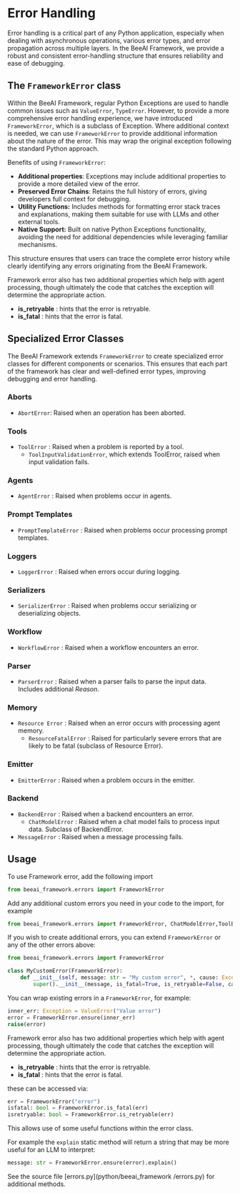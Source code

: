 # Error Handling

Error handling is a critical part of any Python application, especially when dealing with asynchronous operations, various error types, and error propagation across multiple layers. In the BeeAI Framework, we provide a robust and consistent error-handling structure that ensures reliability and ease of debugging.

## The `FrameworkError` class

Within the BeeAI Framework, regular Python Exceptions are used to handle common issues such as `ValueError`, `TypeError`. However, to provide a more comprehensive error handling experience, we have introduced `FrameworkError`, which is a subclass of Exception. Where additional context is needed, we can use `FrameworkError` to provide additional information about the nature of the error. This may wrap the original exception following the standard Python approach.


Benefits of using `FrameworkError`:


- **Additional properties**: Exceptions may include additional properties to provide a more detailed view of the error.
- **Preserved Error Chains**: Retains the full history of errors, giving developers full context for debugging.
- **Utility Functions:** Includes methods for formatting error stack traces and explanations, making them suitable for use with LLMs and other external tools.
- **Native Support:** Built on native Python Exceptions functionality, avoiding the need for additional dependencies while leveraging familiar mechanisms.

This structure ensures that users can trace the complete error history while clearly identifying any errors originating from the BeeAI Framework.

Framework error also has two additional properties which help with agent processing, though ultimately the code that catches the exception will determine the appropriate action.

- **is_retryable** : hints that the error is retryable.
- **is_fatal** : hints that the error is fatal.

## Specialized Error Classes

The BeeAI Framework extends `FrameworkError` to create specialized error classes for different components or scenarios. This ensures that each part of the framework has clear and well-defined error types, improving debugging and error handling.



### Aborts

- `AbortError`: Raised when an operation has been aborted.

### Tools

- `ToolError` : Raised when a problem is reported by a tool.
  - `ToolInputValidationError`, which extends ToolError, raised when input validation fails.

### Agents

- `AgentError` : Raised when problems occur in agents.

### Prompt Templates

- `PromptTemplateError` : Raised when problems occur processing prompt templates.

### Loggers

- `LoggerError` : Raised when errors occur during logging.

### Serializers

- `SerializerError` : Raised when problems occur serializing or deserializing objects.

### Workflow

- `WorkflowError` : Raised when a workflow encounters an error.

### Parser

- `ParserError` : Raised when a parser fails to parse the input data. Includes additional *Reason*.

### Memory

- `Resource Error` : Raised when an error occurs with processing agent memory.
  - `ResourceFatalError` : Raised for particularly severe errors that are likely to be fatal (subclass of Resource Error).

### Emitter

- `EmitterError` : Raised when a problem occurs in the emitter.

### Backend

- `BackendError` : Raised when a backend encounters an error.
  - `ChatModelError` : Raised when a chat model fails to process input data. Subclass of BackendError.
- `MessageError` : Raised when a message processing fails.

## Usage

To use Framework error, add the following import
```python
from beeai_framework.errors import FrameworkError
```

Add any additional custom errors you need in your code to the import, for example
```python
from beeai_framework.errors import FrameworkError, ChatModelError,ToolError
```

If you wish to create additional errors, you can extend `FrameworkError` or any of the other errors above:

```python
from beeai_framework.errors import FrameworkError

class MyCustomError(FrameworkError):
    def __init__(self, message: str = "My custom error", *, cause: Exception | None = None) -> None:
        super().__init__(message, is_fatal=True, is_retryable=False, cause=cause)
```

You can wrap existing errors in a `FrameworkError`, for example:
```python
inner_err: Exception = ValueError("Value error")
error = FrameworkError.ensure(inner_err)
raise(error)
```

Framework error also has two additional properties which help with agent processing, though ultimately the code that catches the exception will determine the appropriate action.

- **is_retryable** : hints that the error is retryable.
- **is_fatal** : hints that the error is fatal.

these can be accessed via:

```python
err = FrameworkError("error")
isfatal: bool = FrameworkError.is_fatal(err)
isretryable: bool = FrameworkError.is_retryable(err)
```

This allows use of some useful functions within the error class.

For example the `explain` static method will return a string that may be more useful for an LLM to interpret:

```python
message: str = FrameworkError.ensure(error).explain()
```

See the source file [errors.py](python/beeai_framework
/errors.py) for additional methods.
